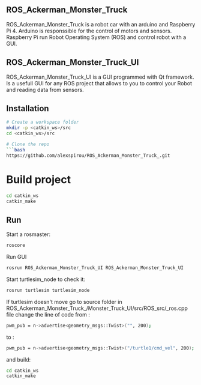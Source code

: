 ## ROS_Ackerman_Monster_Truck

ROS_Ackerman_Monster_Truck is a robot car with an arduino and Raspberry Pi 4. Arduino is responssible for the control of motors and sensors. Raspberry Pi run Robot Operating System (ROS)
and control robot with a GUI.

## ROS_Ackerman_Monster_Truck_UI

ROS_Ackerman_Monster_Truck_UI is a GUI programmed with Qt framework. Is a usefull GUI for any ROS project that allows to you to control your Robot and reading data from sensors.

## Installation

```bash
# Create a workspace folder
mkdir -p <catkin_ws>/src
cd <catkin_ws>/src

# Clone the repo
```bash
https://github.com/alexspirou/ROS_Ackerman_Monster_Truck_.git
```
# Build project
```bash
cd catkin_ws
catkin_make
```
## Run
Start a rosmaster:
```bash
roscore
```
Run GUI
```bash
rosrun ROS_Ackerman_Monster_Truck_UI ROS_Ackerman_Monster_Truck_UI 
```
Start turtlesim_node to check it:

```bash
rosrun turtlesim turtlesim_node
```

If turtlesim doesn't move go to source folder in ROS_Ackerman_Monster_Truck_/Monster_Truck_UI/src/ROS_src/_ros.cpp file change the line of code
from :
```bash
pwm_pub = n->advertise<geometry_msgs::Twist>("", 200);
```
to :
```bash
pwm_pub = n->advertise<geometry_msgs::Twist>("/turtle1/cmd_vel", 200);
```
and build:
```bash
cd catkin_ws
catkin_make
```


